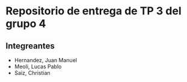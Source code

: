 # Repositorio de entrega de TP 3 del grupo 4

## Integreantes
- Hernandez, Juan Manuel
- Meoli, Lucas Pablo
- Saiz, Christian

